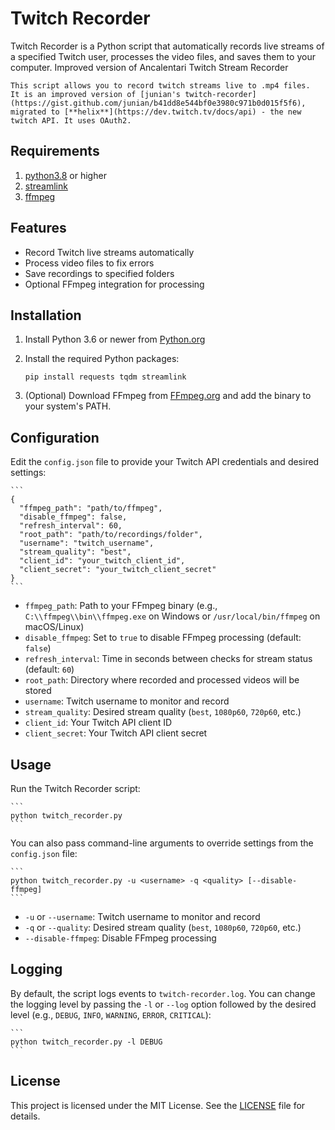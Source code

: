 # Twitch Recorder

Twitch Recorder is a Python script that automatically records live streams of a specified Twitch user, processes the video files, and saves them to your computer.
Improved version of Ancalentari Twitch Stream Recorder
```
This script allows you to record twitch streams live to .mp4 files.  
It is an improved version of [junian's twitch-recorder](https://gist.github.com/junian/b41dd8e544bf0e3980c971b0d015f5f6), migrated to [**helix**](https://dev.twitch.tv/docs/api) - the new twitch API. It uses OAuth2.
```

## Requirements
1. [python3.8](https://www.python.org/downloads/release/python-380/) or higher  
2. [streamlink](https://streamlink.github.io/)  
3. [ffmpeg](https://ffmpeg.org/)


## Features

- Record Twitch live streams automatically
- Process video files to fix errors
- Save recordings to specified folders
- Optional FFmpeg integration for processing

## Installation

1. Install Python 3.6 or newer from [Python.org](https://www.python.org/downloads/)

2. Install the required Python packages:

    ```
    pip install requests tqdm streamlink
    ```

3. (Optional) Download FFmpeg from [FFmpeg.org](https://ffmpeg.org/download.html) and add the binary to your system's PATH.

## Configuration

Edit the `config.json` file to provide your Twitch API credentials and desired settings:

    ```
    {
      "ffmpeg_path": "path/to/ffmpeg",
      "disable_ffmpeg": false,
      "refresh_interval": 60,
      "root_path": "path/to/recordings/folder",
      "username": "twitch_username",
      "stream_quality": "best",
      "client_id": "your_twitch_client_id",
      "client_secret": "your_twitch_client_secret"
    }
    ```

- `ffmpeg_path`: Path to your FFmpeg binary (e.g., `C:\\ffmpeg\\bin\\ffmpeg.exe` on Windows or `/usr/local/bin/ffmpeg` on macOS/Linux)
- `disable_ffmpeg`: Set to `true` to disable FFmpeg processing (default: `false`)
- `refresh_interval`: Time in seconds between checks for stream status (default: `60`)
- `root_path`: Directory where recorded and processed videos will be stored
- `username`: Twitch username to monitor and record
- `stream_quality`: Desired stream quality (`best`, `1080p60`, `720p60`, etc.)
- `client_id`: Your Twitch API client ID
- `client_secret`: Your Twitch API client secret

## Usage

Run the Twitch Recorder script:

    ```
    python twitch_recorder.py
    ```

You can also pass command-line arguments to override settings from the `config.json` file:

    ```
    python twitch_recorder.py -u <username> -q <quality> [--disable-ffmpeg]
    ```

- `-u` or `--username`: Twitch username to monitor and record
- `-q` or `--quality`: Desired stream quality (`best`, `1080p60`, `720p60`, etc.)
- `--disable-ffmpeg`: Disable FFmpeg processing

## Logging

By default, the script logs events to `twitch-recorder.log`. You can change the logging level by passing the `-l` or `--log` option followed by the desired level (e.g., `DEBUG`, `INFO`, `WARNING`, `ERROR`, `CRITICAL`):

    ```
    python twitch_recorder.py -l DEBUG
    ```

## License

This project is licensed under the MIT License. See the [LICENSE](LICENSE) file for details.
